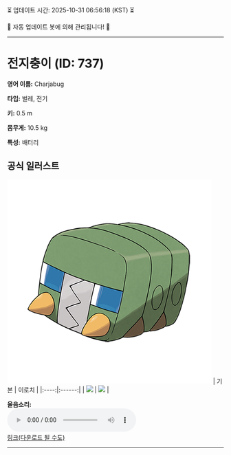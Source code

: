 
⏳ 업데이트 시간: 2025-10-31 06:56:18 (KST) ⏳

🤖 자동 업데이트 봇에 의해 관리됩니다! 🤖

---

# 전지충이 (ID: 737)
**영어 이름:** Charjabug

**타입:** 벌레, 전기

**키:** 0.5 m

**몸무게:** 10.5 kg

**특성:** 배터리

## 공식 일러스트
![](https://raw.githubusercontent.com/PokeAPI/sprites/master/sprites/pokemon/other/official-artwork/737.png)
| 기본 | 이로치 |
|:----:|:------:|
| <img src="http://play.pokemonshowdown.com/sprites/ani/charjabug.gif" width="200"> | <img src="http://play.pokemonshowdown.com/sprites/ani-shiny/charjabug.gif" width="200"> |

**울음소리:**<br><audio controls src="https://raw.githubusercontent.com/PokeAPI/cries/main/cries/pokemon/latest/737.ogg"></audio><br> [링크(다운로드 될 수도)](https://raw.githubusercontent.com/PokeAPI/cries/main/cries/pokemon/latest/737.ogg)


---
